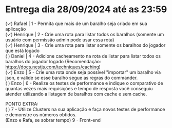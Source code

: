 # Entrega dia 28/09/2024 até as 23:59 

(✓) Rafael | 1 - Permita que mais de um baralho seja criado em sua aplicação <br>
(✓) Henrique | 2 - Crie uma rota para listar todos os baralhos (somente um usuário com permissão admin pode usar essa rota) <br>
(✓) Henrique | 3 - Crie uma rota para listar somente os baralhos do jogador que está logado <br>
( ) Daniel | 4 - Adicione cacheamento na rota de listar para listar todos os baralhos do jogador logado (Recomendação: https://docs.nestjs.com/techniques/caching) <br>
(✓) Enzo | 5 - Crie uma rota onde seja possível "importar" um baralho via json, e valide se esse baralho segue as regras do commander. <br>
( ) Enzo | 6 - Realize os testes de performance e indique o comparativo de quantas vezes mais requisições e tempo de resposta você conseguiu atender utilizando a listagem de baralhos com cache e sem cache. <br>

PONTO EXTRA: <br>
( )  7 - Utilize Clusters na sua aplicação e faça novos testes de performance e demonstre os números obtidos. <br>
(Enzo e Rafa, se sobrar tempo) 9 - Front-end

